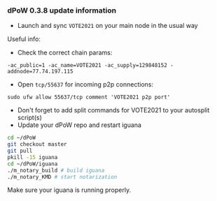 ### dPoW 0.3.8 update information

- Launch and sync `VOTE2021` on your main node in the usual way

Useful info:

- Check the correct chain params:
```
-ac_public=1 -ac_name=VOTE2021 -ac_supply=129848152 -addnode=77.74.197.115
```
- Open `tcp/55637` for incoming p2p connections:
```
sudo ufw allow 55637/tcp comment 'VOTE2021 p2p port'
```
- Don't forget to add split commands for VOTE2021 to your autosplit script(s)
- Update your dPoW repo and restart iguana

```bash
cd ~/dPoW
git checkout master
git pull
pkill -15 iguana
cd ~/dPoW/iguana
./m_notary_build # build iguana
./m_notary_KMD # start notarization
```
Make sure your iguana is running properly.
